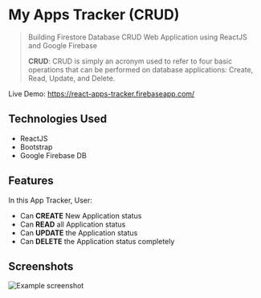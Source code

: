 # My Apps Tracker (CRUD) 
> Building Firestore Database CRUD Web Application using ReactJS and Google Firebase
> 
> **CRUD**: CRUD is simply an acronym used to refer to four basic operations that can be performed on database applications: Create, Read, Update, and Delete.

Live Demo: https://react-apps-tracker.firebaseapp.com/

## Technologies Used
- ReactJS
- Bootstrap
- Google Firebase DB

## Features
In this App Tracker, User:
- Can **CREATE** New Application status
- Can **READ** all Application status
- Can **UPDATE** the Application status
- Can **DELETE** the Application status completely


## Screenshots
![Example screenshot](./img/screenshot.png)

